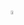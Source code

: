 <h1 align="center"><img src="https://user-images.githubusercontent.com/48019175/111630344-9c307e00-8835-11eb-9a74-66e8cb0af992.png" width="3.8%"></img></h1>